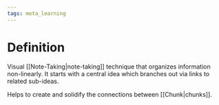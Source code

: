 ```yaml
---
tags: meta_learning
---
```


# Definition

Visual [[Note-Taking|note-taking]] technique that organizes information non-linearly. It starts with a central idea which branches out via links to related sub-ideas. 

Helps to create and solidify the connections between [[Chunk|chunks]].